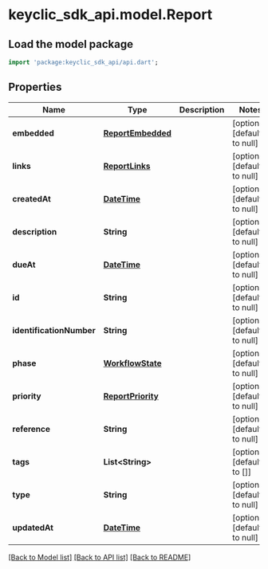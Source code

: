 # keyclic_sdk_api.model.Report

## Load the model package
```dart
import 'package:keyclic_sdk_api/api.dart';
```

## Properties
Name | Type | Description | Notes
------------ | ------------- | ------------- | -------------
**embedded** | [**ReportEmbedded**](ReportEmbedded.md) |  | [optional] [default to null]
**links** | [**ReportLinks**](ReportLinks.md) |  | [optional] [default to null]
**createdAt** | [**DateTime**](DateTime.md) |  | [optional] [default to null]
**description** | **String** |  | [optional] [default to null]
**dueAt** | [**DateTime**](DateTime.md) |  | [optional] [default to null]
**id** | **String** |  | [optional] [default to null]
**identificationNumber** | **String** |  | [optional] [default to null]
**phase** | [**WorkflowState**](WorkflowState.md) |  | [optional] [default to null]
**priority** | [**ReportPriority**](ReportPriority.md) |  | [optional] [default to null]
**reference** | **String** |  | [optional] [default to null]
**tags** | **List&lt;String&gt;** |  | [optional] [default to []]
**type** | **String** |  | [optional] [default to null]
**updatedAt** | [**DateTime**](DateTime.md) |  | [optional] [default to null]

[[Back to Model list]](../README.md#documentation-for-models) [[Back to API list]](../README.md#documentation-for-api-endpoints) [[Back to README]](../README.md)


